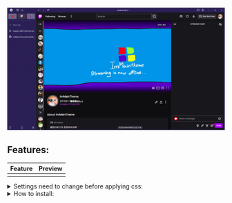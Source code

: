 ![image](https://raw.githubusercontent.com/ImMainTheme/ArchyVivaldi/main/src/archy_preview.png)


## Features: 
| Feature | Preview |
| - | - |
| | |

<details>
<summary>Settings need to change before applying css:</summary>

PS: Panel is not working on this project right now!!
1. Toolbar Edit (right click on any toolbar -> Customize Toolbar)

| Category | Options |
| --- | --- |
| Address Bar |Put the following item in sequence:<br><code>Panel Toggle // Space // Download // Back // Forward // Reload // Flexible Space // AddressField // Flexible Space // Page Tiling // Extensions</code>|
| Status Bar |Put status info only|

2. Vivaldi settings (Gear icon)

| Settings | Options |
| --- | --- |
| Tab |1. Show Tab Bar<br>2. Left|
| Panel |1. Left<br>2. Uncheck Floating Panel and Show Panel Toggel|
| Address Bar |1. Top<br>2. Check Hidden Extensions to drop-down menu|
| Bookmarks |1. Check Show Bookmark Bar |
| Appearance |1. Set custom ui modifications folder as you like<br>2. User Interface Zoom 100% (only tested at 100%)|

3. Goto vivaldi://experiments/ and check Allow CSS modifications

When everything complete, your vivaldi should look like this
![image](https://raw.githubusercontent.com/ImMainTheme/ArchyVivaldi/main/src/after_setting.png)


Then you can download the arc.css and put it to your custom ui modifications folder.
</details>

<details>
<summary>How to install:</summary>

1. download archy.css and put it in your custom ui modifications folder
2. download brightVivaltheme.zip and darkbluetheme.zip, goto Vivaldi Settings -> open theme -> import those 2 zips
3. Choose the theme between brightVivaltheme and darkbluetheme

</details>

